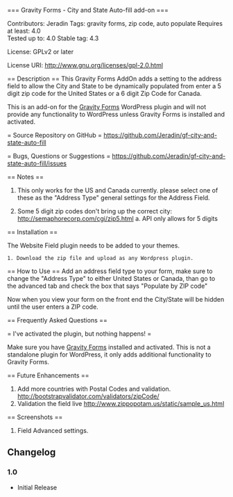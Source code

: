 === Gravity Forms - City and State Auto-fill add-on ===

Contributors: Jeradin
Tags: gravity forms, zip code, auto populate
Requires at least: 4.0   
Tested up to: 4.0
Stable tag: 4.3

License: GPLv2 or later 

License URI: http://www.gnu.org/licenses/gpl-2.0.html 


== Description ==
This Gravity Forms AddOn adds a setting to the address field to allow the City and State to be dynamically populated from enter a 5 digit zip code for the United States or a 6 digit Zip Code for Canada.

This is an add-on for the [Gravity Forms](http://www.gravityforms.com/)
WordPress plugin and will not provide any functionality to WordPress unless Gravity Forms is installed and activated.

= Source Repository on GitHub =
https://github.com/Jeradin/gf-city-and-state-auto-fill

= Bugs, Questions or Suggestions =
https://github.com/Jeradin/gf-city-and-state-auto-fill/issues


== Notes ==
1. This only works for the US and Canada currently. please select one of these as the "Address Type" general settings for the Address Field.


2. Some 5 digit zip codes don't bring up the correct city: http://semaphorecorp.com/cgi/zip5.html
		a. API only allows for 5 digits

== Installation ==

The Website Field plugin needs to be added to your themes.

	1. Download the zip file and upload as any Wordpress plugin.

== How to Use ==
Add an address field type to your form, make sure to change the "Address Type" to either United States or Canada, than go to the advanced tab and check the box that says "Populate by ZIP code"


Now when you view your form on the front end the City/State will be hidden until the user enters a ZIP code.

== Frequently Asked Questions ==

= I've activated the plugin, but nothing happens! =

Make sure you have [Gravity Forms](http://www.gravityforms.com/) installed and
activated. This is not a standalone plugin for WordPress, it only adds additional functionality to Gravity Forms.

== Future Enhancements ==

1. Add more countries with Postal Codes and validation. http://bootstrapvalidator.com/validators/zipCode/
2. Validation the field live http://www.zippopotam.us/static/sample_us.html

== Screenshots ==

1. Field Advanced settings.


## Changelog ##
### 1.0
* Initial Release
